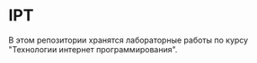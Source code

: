 # IPT
В этом репозитории хранятся лабораторные работы по курсу "Технологии интернет программирования".
